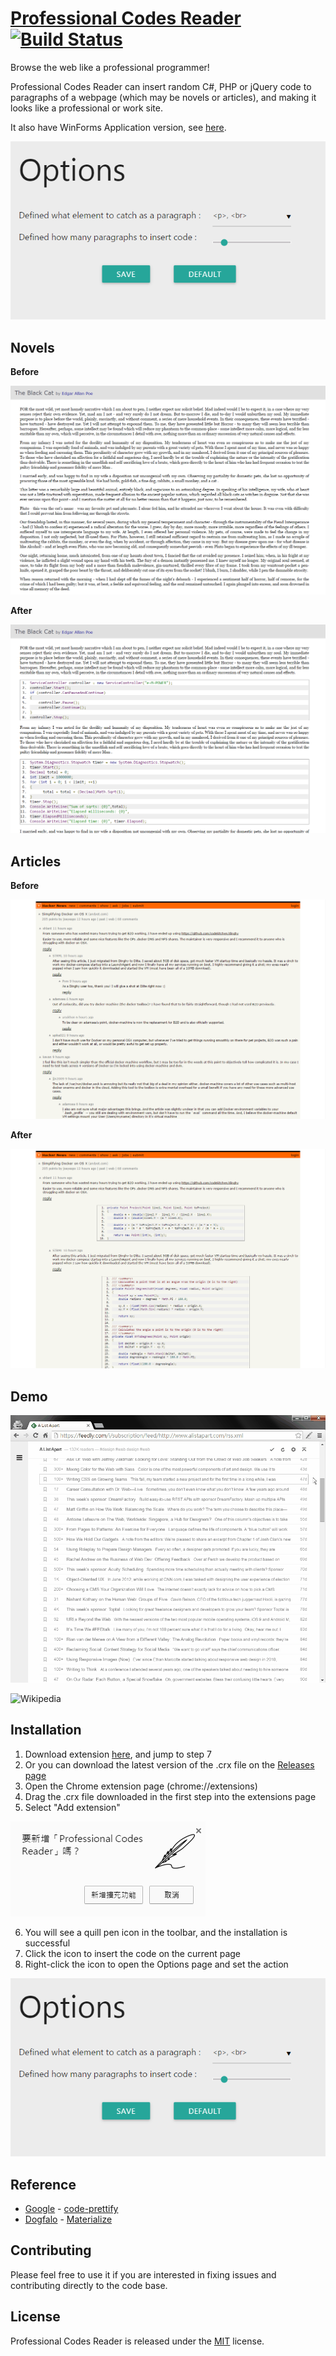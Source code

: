 # [Professional Codes Reader](https://chrome.google.com/webstore/detail/professional-codes-reader/bmiklhlglhkagnpamkmdhgpbiolnbgac) [![Build Status](https://travis-ci.org/Jasonnor/Professional-Codes-Reader.svg?branch=v1.0.3)](https://travis-ci.org/Jasonnor/Professional-Codes-Reader)

Browse the web like a professional programmer!

Professional Codes Reader can insert random C#, PHP or jQuery code to paragraphs of a webpage (which may be novels or articles), and making it looks like a professional or work site.

It also have WinForms Application version, see [here](/WinForms-Application/).

![Options](/Example/options.png)

## Novels

**Before**

![Before](/Example/novel-before.png)

**After**

![After](/Example/novel-after.png)

## Articles

**Before**

![Before](/Example/article-before.png)

**After**

![After](/Example/article-after.png)

## Demo

![Feedly](/Example/demo-feedly.gif)

![Wikipedia](/Example/demo-wikipedia.gif)

## Installation

1. Download extension [here](https://chrome.google.com/webstore/detail/professional-codes-reader/bmiklhlglhkagnpamkmdhgpbiolnbgac), and jump to step 7
2. Or you can download the latest version of the .crx file on the [Releases page](https://github.com/Jasonnor/Professional-Codes-Reader/releases)
3. Open the Chrome extension page (chrome://extensions)
4. Drag the .crx file downloaded in the first step into the extensions page
5. Select "Add extension"

![Add-Extension](/Example/add-extension.png)

6. You will see a quill pen icon in the toolbar, and the installation is successful
7. Click the icon to insert the code on the current page
8. Right-click the icon to open the Options page and set the action

![Options](/Example/options.png)

## Reference

+ [Google](https://github.com/google) - [code-prettify](https://github.com/google/code-prettify)
+ [Dogfalo](https://github.com/Dogfalo) - [Materialize](https://github.com/dogfalo/materialize/)

## Contributing

Please feel free to use it if you are interested in fixing issues and contributing directly to the code base.

## License

Professional Codes Reader is released under the [MIT](/LICENSE) license.
